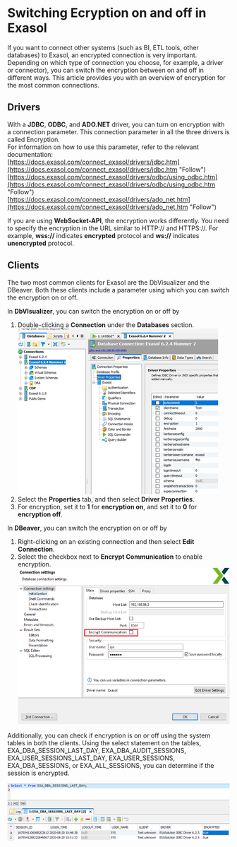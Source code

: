 # Switching Ecryption on and off in Exasol 
If you want to connect other systems (such as BI, ETL tools, other databases) to Exasol, an encrypted connection is very important. Depending on which type of connection you choose, for example, a driver or connector), you can switch the encryption between on and off in different ways. This article provides you with an overview of encryption for the most common connections.

## Drivers

With a **JDBC**, **ODBC**, and **ADO.NET** driver, you can turn on encryption with a connection parameter. This connection parameter in all the three drivers is called Encryption.   
For information on how to use this parameter, refer to the relevant documentation:   
[https://docs.exasol.com/connect_exasol/drivers/jdbc.htm](https://docs.exasol.com/connect_exasol/drivers/jdbc.htm "Follow")  
[https://docs.exasol.com/connect_exasol/drivers/odbc/using_odbc.htm](https://docs.exasol.com/connect_exasol/drivers/odbc/using_odbc.htm "Follow")  
[https://docs.exasol.com/connect_exasol/drivers/ado_net.htm](https://docs.exasol.com/connect_exasol/drivers/ado_net.htm "Follow")

If you are using **WebSocket-API**, the encryption works differently. You need to specify the encryption in the URL similar to HTTP:// and HTTPS://. For example, **wss://<host>** indicates **encrypted** protocol and **ws://<host>** indicates **unencrypted** protocol.

## Clients

The two most common clients for Exasol are the DbVisualizer and the DBeaver. Both these clients include a parameter using which you can switch the encryption on or off.

In **DbVIsualizer**, you can switch the encryption on or off by

1. Double-clicking a **Connection** under the **Databases** section.   
![](images/image-2020-09-03-16-34-27-904.png)
2. Select the **Properties** tab, and then select **Driver Properties**.
3. For encryption, set it to **1** for **encryption on**, and set it to **0** for **encryption off**.

In **DBeaver**, you can switch the encryption on or off by

1. Right-clicking on an existing connection and then select **Edit Connection**.
2. Select the checkbox next to **Encrypt Communication** to enable encryption.   
![](images/DBeaver.PNG)

Additionally, you can check if encryption is on or off using the system tables in both the clients. Using the select statement on the tables, EXA_DBA_SESSION_LAST_DAY, EXA_DBA_AUDIT_SESSIONS, EXA_USER_SESSIONS_LAST_DAY, EXA_USER_SESSIONS, EXA_DBA_SESSIONS, or EXA_ALL_SESSIONS, you can determine if the session is encrypted.

![](images/image-2020-09-03-16-38-02-135.png)

